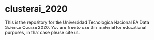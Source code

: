 # clusterai_2020

This is the repository for the Universidad Tecnologica Nacional BA Data Science Course 2020.  You are free to use this material for educational purposes, in that case please cite us.

